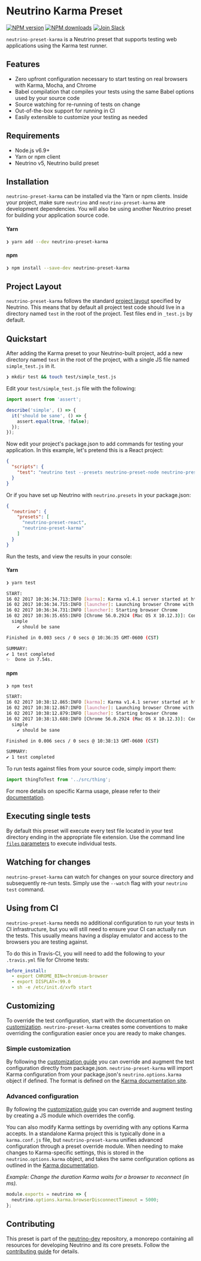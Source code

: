 # Neutrino Karma Preset
[![NPM version][npm-image]][npm-url] [![NPM downloads][npm-downloads]][npm-url] [![Join Slack][slack-image]][slack-url]

`neutrino-preset-karma` is a Neutrino preset that supports testing web applications using the Karma test runner.

## Features

- Zero upfront configuration necessary to start testing on real browsers with Karma, Mocha, and Chrome
- Babel compilation that compiles your tests using the same Babel options used by your source code
- Source watching for re-running of tests on change
- Out-of-the-box support for running in CI
- Easily extensible to customize your testing as needed

## Requirements

- Node.js v6.9+
- Yarn or npm client
- Neutrino v5, Neutrino build preset

## Installation

`neutrino-preset-karma` can be installed via the Yarn or npm clients. Inside your project, make sure
`neutrino` and `neutrino-preset-karma` are development dependencies. You will also be using
another Neutrino preset for building your application source code.

#### Yarn

```bash
❯ yarn add --dev neutrino-preset-karma
```

#### npm

```bash
❯ npm install --save-dev neutrino-preset-karma
```

## Project Layout

`neutrino-preset-karma` follows the standard [project layout](../../project-layout.md) specified by Neutrino. This
means that by default all project test code should live in a directory named `test` in the root of the
project. Test files end in `_test.js` by default.

## Quickstart

After adding the Karma preset to your Neutrino-built project, add a new directory named `test` in the root of the
project, with a single JS file named `simple_test.js` in it.

```bash
❯ mkdir test && touch test/simple_test.js
```

Edit your `test/simple_test.js` file with the following:

```js
import assert from 'assert';

describe('simple', () => {
  it('should be sane', () => {
    assert.equal(true, !false);
  });
});
```

Now edit your project's package.json to add commands for testing your application. In this example,
let's pretend this is a React project:

```json
{
  "scripts": {
    "test": "neutrino test --presets neutrino-preset-node neutrino-preset-karma"
  }
}
```

Or if you have set up Neutrino with `neutrino.presets` in your package.json:

```json
{
  "neutrino": {
    "presets": [
      "neutrino-preset-react",
      "neutrino-preset-karma"
    ]
  }
}
```

Run the tests, and view the results in your console:

#### Yarn

```bash
❯ yarn test

START:
16 02 2017 10:36:34.713:INFO [karma]: Karma v1.4.1 server started at http://0.0.0.0:9876/
16 02 2017 10:36:34.715:INFO [launcher]: Launching browser Chrome with unlimited concurrency
16 02 2017 10:36:34.731:INFO [launcher]: Starting browser Chrome
16 02 2017 10:36:35.655:INFO [Chrome 56.0.2924 (Mac OS X 10.12.3)]: Connected on socket MkTbqJLpAAa2HFaeAAAA with id 21326158
  simple
    ✔ should be sane

Finished in 0.003 secs / 0 secs @ 10:36:35 GMT-0600 (CST)

SUMMARY:
✔ 1 test completed
✨  Done in 7.54s.
```

#### npm

```bash
❯ npm test

START:
16 02 2017 10:38:12.865:INFO [karma]: Karma v1.4.1 server started at http://0.0.0.0:9876/
16 02 2017 10:38:12.867:INFO [launcher]: Launching browser Chrome with unlimited concurrency
16 02 2017 10:38:12.879:INFO [launcher]: Starting browser Chrome
16 02 2017 10:38:13.688:INFO [Chrome 56.0.2924 (Mac OS X 10.12.3)]: Connected on socket svRGoxU0etKTKQWhAAAA with id 68456725
  simple
    ✔ should be sane

Finished in 0.006 secs / 0 secs @ 10:38:13 GMT-0600 (CST)

SUMMARY:
✔ 1 test completed
```

To run tests against files from your source code, simply import them:

```js
import thingToTest from '../src/thing';
```

For more details on specific Karma usage, please refer to their
[documentation](https://karma-runner.github.io/1.0/index.html).

## Executing single tests

By default this preset will execute every test file located in your test directory ending in the appropriate file
extension. Use the command line [`files` parameters](/cli/README.md#neutrino-test) to execute individual tests.

## Watching for changes

`neutrino-preset-karma` can watch for changes on your source directory and subsequently re-run tests. Simply use the
`--watch` flag with your `neutrino test` command.

## Using from CI

`neutrino-preset-karma` needs no additional configuration to run your tests in CI infrastructure, but you will still
need to ensure your CI can actually run the tests. This usually means having a display emulator and access to the
browsers you are testing against.

To do this in Travis-CI, you will need to add the following to your `.travis.yml` file for Chrome tests:

```yaml
before_install:
  - export CHROME_BIN=chromium-browser
  - export DISPLAY=:99.0
  - sh -e /etc/init.d/xvfb start
```

## Customizing

To override the test configuration, start with the documentation on [customization](../../customization/README.md).
`neutrino-preset-karma` creates some conventions to make overriding the configuration easier once you are ready to make
changes.

### Simple customization

By following the [customization guide](../../customization/simple.md) you can override and augment the test configuration
directly from package.json. `neutrino-preset-karma` will import Karma configuration from your package.json's
`neutrino.options.karma` object if defined. The format is defined on the
[Karma documentation site](http://karma-runner.github.io/1.0/config/configuration-file.html).

### Advanced configuration

By following the [customization guide](../../customization/advanced.md) you can override and augment testing by creating a
JS module which overrides the config. 

You can also modify Karma settings by overriding with any options Karma accepts. In a standalone Karma project this is
typically done in a `karma.conf.js` file, but `neutrino-preset-karma` unifies advanced configuration through a preset
override module. When needing to make changes to Karma-specific settings, this is stored in the `neutrino.options.karma`
object, and takes the same configuration options as outlined in the
[Karma documentation](https://karma-runner.github.io/1.0/config/configuration-file.html).

_Example: Change the duration Karma waits for a browser to reconnect (in ms)._

```js
module.exports = neutrino => {
  neutrino.options.karma.browserDisconnectTimeout = 5000;
};
```

## Contributing

This preset is part of the [neutrino-dev](https://github.com/mozilla-neutrino/neutrino-dev) repository, a monorepo
containing all resources for developing Neutrino and its core presets. Follow the
[contributing guide](../../contributing/README.md) for details.

[npm-image]: https://img.shields.io/npm/v/neutrino-preset-karma.svg
[npm-downloads]: https://img.shields.io/npm/dt/neutrino-preset-karma.svg
[npm-url]: https://npmjs.org/package/neutrino-preset-karma
[slack-image]: https://neutrino-slack.herokuapp.com/badge.svg
[slack-url]: https://neutrino-slack.herokuapp.com/
